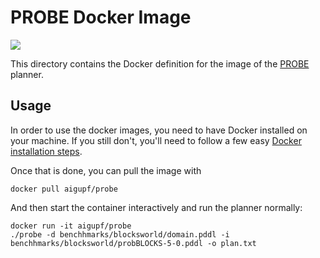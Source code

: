 # PROBE Docker Image

[![](https://images.microbadger.com/badges/image/aigupf/probe.svg)](https://microbadger.com/images/aigupf/probe "")

This directory contains the Docker definition for the image of the [PROBE](https://github.com/aig-upf/probe) planner.



## Usage
In order to use the docker images, you need to have Docker installed on your machine.
If you still don't, you'll need to follow a few easy [Docker installation steps](https://docs.docker.com/engine/installation).

Once that is done, you can pull the image with

```shell
docker pull aigupf/probe
```

And then start the container interactively and run the planner normally:

```shell
docker run -it aigupf/probe
./probe -d benchhmarks/blocksworld/domain.pddl -i benchhmarks/blocksworld/probBLOCKS-5-0.pddl -o plan.txt
```
